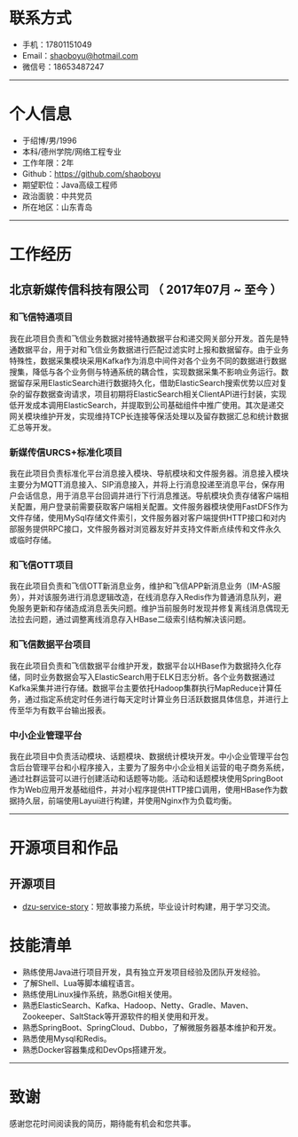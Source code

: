 # 联系方式
- 手机：17801151049
- Email：shaoboyu@hotmail.com
- 微信号：18653487247

---

# 个人信息

 - 于绍博/男/1996 
 - 本科/德州学院/网络工程专业
 - 工作年限：2年
 - Github：https://github.com/shaoboyu
 - 期望职位：Java高级工程师
 - 政治面貌：中共党员
 - 所在地区：山东青岛

---

# 工作经历

## 北京新媒传信科技有限公司 （ 2017年07月 ~ 至今 ）

### 和飞信特通项目 
我在此项目负责和飞信业务数据对接特通数据平台和递交网关部分开发。首先是特通数据平台，用于对和飞信业务数据进行匹配过滤实时上报和数据留存。由于业务特殊性，数据采集模块采用Kafka作为消息中间件对各个业务不同的数据进行数据搜集，降低与各个业务侧与特通系统的耦合性，实现数据采集不影响业务运行。数据留存采用ElasticSearch进行数据持久化，借助ElasticSearch搜索优势以应对复杂的留存数据查询请求，项目初期将ElasticSearch相关ClientAPI进行封装，实现低开发成本调用ElasticSearch，并提取到公司基础组件中推广使用。其次是递交网关模块维护开发，实现维持TCP长连接等保活处理以及留存数据汇总和统计数据汇总等开发。


### 新媒传信URCS+标准化项目 
我在此项目负责标准化平台消息接入模块、导航模块和文件服务器。消息接入模块主要分为MQTT消息接入、SIP消息接入，并将上行消息投递至消息平台，保存用户会话信息，用于消息平台回调并进行下行消息推送。导航模块负责存储客户端相关配置，用户登录前需要获取客户端相关配置。文件服务器模块使用FastDFS作为文件存储，使用MySql存储文件索引，文件服务器对客户端提供HTTP接口和对内部服务提供RPC接口，文件服务器对浏览器友好并支持文件断点续传和文件永久或临时存储。

### 和飞信OTT项目

我在此项目负责和飞信OTT新消息业务，维护和飞信APP新消息业务（IM-AS服务），并对该服务进行消息逻辑改造，在线消息存入Redis作为普通消息队列，避免服务更新和存储造成消息丢失问题。维护当前服务时发现并修复离线消息偶现无法拉去问题，通过调整离线消息存入HBase二级索引结构解决该问题。

### 和飞信数据平台项目

我在此项目负责和飞信数据平台维护开发，数据平台以HBase作为数据持久化存储，同时业务数据会写入ElasticSearch用于ELK日志分析。各个业务数据通过Kafka采集并进行存储。数据平台主要依托Hadoop集群执行MapReduce计算任务，通过指定系统定时任务进行每天定时计算业务日活跃数据具体信息，并进行上传至华为有数平台输出报表。

### 中小企业管理平台

我在此项目中负责活动模块、话题模块、数据统计模块开发。中小企业管理平台包含后台管理平台和小程序接入，主要为了服务中小企业相关运营的电子商务系统，通过社群运营可以进行创建活动和话题等功能。活动和话题模块使用SpringBoot作为Web应用开发基础组件，并对小程序提供HTTP接口调用，使用HBase作为数据持久层，前端使用Layui进行构建，并使用Nginx作为负载均衡。

---

# 开源项目和作品

## 开源项目

 - [dzu-service-story](https://github.com/shaoboyu/dzu-service-story)：短故事接力系统，毕业设计时构建，用于学习交流。

# 技能清单

- 熟练使用Java进行项目开发，具有独立开发项目经验及团队开发经验。
- 了解Shell、Lua等脚本编程语言。
- 熟练使用Linux操作系统，熟悉Git相关使用。
- 熟悉ElasticSearch、Kafka、Hadoop、Netty、Gradle、Maven、Zookeeper、SaltStack等开源软件的相关使用和开发。
- 熟悉SpringBoot、SpringCloud、Dubbo，了解微服务器基本维护和开发。
- 熟悉使用Mysql和Redis。
- 熟悉Docker容器集成和DevOps搭建开发。

---

# 致谢
感谢您花时间阅读我的简历，期待能有机会和您共事。
